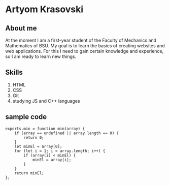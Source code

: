 # Artyom Krasovski

## About me
At the moment I am a first-year student of the Faculty of Mechanics and Mathematics of BSU.
My goal is to learn the basics of creating websites and web applications.
For this I need to gain certain knowledge and experience, so I am ready to learn new things.

## Skills
1. HTML
2. CSS
3. Git
4. studying JS and C++ languages

## sample code
```
exports.min = function min(array) {
    if (array == undefined || array.length == 0) {
        return 0;
    }
    let minEl = array[0];
    for (let i = 1; i < array.length; i++) {
        if (array[i] < minEl) {
            minEl = array[i];
        }
    }
    return minEl;
};
```
